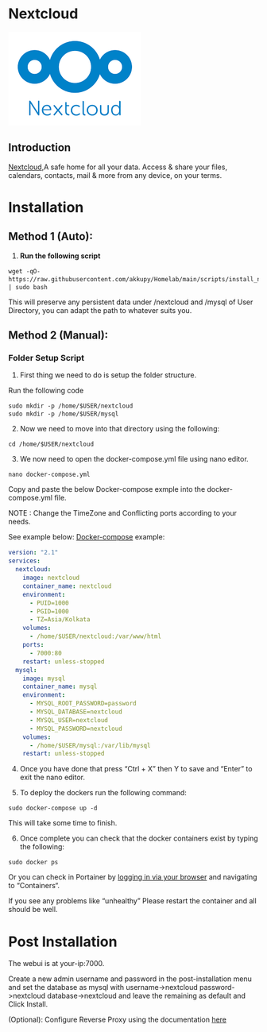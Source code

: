 # Nextcloud

![](../images/nextcloud.png)

## Introduction

[Nextcloud](https://nextcloud.com/),A safe home for all your data. Access & share your files, calendars, contacts, mail & more from any device, on your terms.

# Installation

## Method 1 (Auto):

1. **Run the following script**

```
wget -qO- https://raw.githubusercontent.com/akkupy/Homelab/main/scripts/install_nextcloud.sh | sudo bash
```

This will preserve any persistent data under /nextcloud and /mysql of User Directory, you can adapt the path to whatever suits you.


## Method 2 (Manual):

### Folder Setup Script

1. First thing we need to do is setup the folder structure.

Run the following code
```
sudo mkdir -p /home/$USER/nextcloud
sudo mkdir -p /home/$USER/mysql
```

2. Now we need to move into that directory using the following:

```
cd /home/$USER/nextcloud
```

3. We now need to open the docker-compose.yml file using nano editor.

```
nano docker-compose.yml
```
Copy and paste the below Docker-compose exmple into the docker-compose.yml file.

NOTE : Change the TimeZone and Conflicting ports according to your needs.

See example below:
[Docker-compose](https://docs.docker.com/compose/install/) example:

```yaml
version: "2.1"
services:
  nextcloud:
    image: nextcloud
    container_name: nextcloud
    environment:
      - PUID=1000
      - PGID=1000
      - TZ=Asia/Kolkata
    volumes:
      - /home/$USER/nextcloud:/var/www/html
    ports:
      - 7000:80
    restart: unless-stopped
  mysql:
    image: mysql
    container_name: mysql
    environment:
      - MYSQL_ROOT_PASSWORD=password
      - MYSQL_DATABASE=nextcloud
      - MYSQL_USER=nextcloud
      - MYSQL_PASSWORD=nextcloud
    volumes:
      - /home/$USER/mysql:/var/lib/mysql
    restart: unless-stopped
```
4. Once you have done that press “Ctrl + X” then Y to save and “Enter” to exit the nano editor.

5. To deploy the dockers run the following command:

```
sudo docker-compose up -d
```

This will take some time to finish.

6. Once complete you can check that the docker containers exist by typing the following:

```
sudo docker ps
```

Or you can check in Portainer by [logging in via your browser](https://github.com/akkupy/Homelab#login-to-portainer) and navigating to “Containers“.

If you see any problems like “unhealthy” Please restart the container and all should be well.

# Post Installation

The webui is at your-ip:7000.

Create a new admin username and password in the post-installation menu and set the database as mysql with username->nextcloud password->nextcloud database->nextcloud and leave the remaining as default and Click Install.

(Optional): Configure Reverse Proxy using the documentation [here](https://github.com/akkupy/Homelab/blob/main/docs/nginx_proxy_manager.md#first-proxy-host-setup)